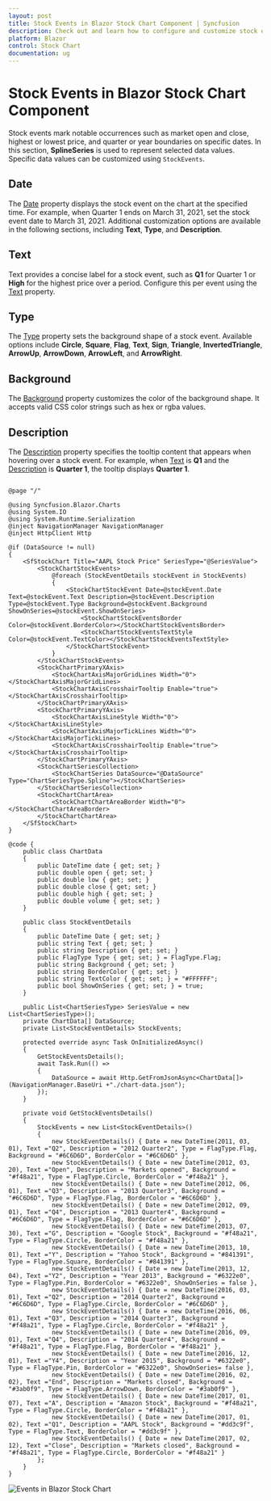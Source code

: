 ```yaml
---
layout: post
title: Stock Events in Blazor Stock Chart Component | Syncfusion
description: Check out and learn how to configure and customize stock events in the Syncfusion Blazor Stock Chart component.
platform: Blazor
control: Stock Chart 
documentation: ug
---
```


# Stock Events in Blazor Stock Chart Component

Stock events mark notable occurrences such as market open and close, highest or lowest price, and quarter or year boundaries on specific dates. In this section, **SplineSeries** is used to represent selected data values. Specific data values can be customized using `StockEvents`.

## Date

The [Date](https://help.syncfusion.com/cr/blazor/Syncfusion.Blazor.Charts.StockChartStockEvent.html#Syncfusion_Blazor_Charts_StockChartStockEvent_Date) property displays the stock event on the chart at the specified time. For example, when Quarter 1 ends on March 31, 2021, set the stock event date to March 31, 2021. Additional customization options are available in the following sections, including **Text**, **Type**, and **Description**.

## Text

Text provides a concise label for a stock event, such as **Q1** for Quarter 1 or **High** for the highest price over a period. Configure this per event using the [Text](https://help.syncfusion.com/cr/blazor/Syncfusion.Blazor.Charts.StockChartStockEvent.html#Syncfusion_Blazor_Charts_StockChartStockEvent_Text) property.

## Type

The [Type](https://help.syncfusion.com/cr/blazor/Syncfusion.Blazor.Charts.FlagType.html) property sets the background shape of a stock event. Available options include **Circle**, **Square**, **Flag**, **Text**, **Sign**, **Triangle**, **InvertedTriangle**, **ArrowUp**, **ArrowDown**, **ArrowLeft**, and **ArrowRight**.

## Background

The [Background](https://help.syncfusion.com/cr/blazor/Syncfusion.Blazor.Charts.StockChartStockEvent.html#Syncfusion_Blazor_Charts_StockChartStockEvent_Background) property customizes the color of the background shape. It accepts valid CSS color strings such as hex or rgba values.

## Description

The [Description](https://help.syncfusion.com/cr/blazor/Syncfusion.Blazor.Charts.StockChartStockEvent.html#Syncfusion_Blazor_Charts_StockChartStockEvent_Description) property specifies the tooltip content that appears when hovering over a stock event. For example, when [Text](https://help.syncfusion.com/cr/blazor/Syncfusion.Blazor.Charts.StockChartStockEvent.html#Syncfusion_Blazor_Charts_StockChartStockEvent_Text) is **Q1** and the [Description](https://help.syncfusion.com/cr/blazor/Syncfusion.Blazor.Charts.StockChartStockEvent.html#Syncfusion_Blazor_Charts_StockChartStockEvent_Description) is **Quarter 1**, the tooltip displays **Quarter 1**.

```cshtml

@page "/"

@using Syncfusion.Blazor.Charts
@using System.IO
@using System.Runtime.Serialization
@inject NavigationManager NavigationManager
@inject HttpClient Http

@if (DataSource != null)
{
    <SfStockChart Title="AAPL Stock Price" SeriesType="@SeriesValue">
        <StockChartStockEvents>
            @foreach (StockEventDetails stockEvent in StockEvents)
            {
                <StockChartStockEvent Date=@stockEvent.Date Text=@stockEvent.Text Description=@stockEvent.Description Type=@stockEvent.Type Background=@stockEvent.Background ShowOnSeries=@stockEvent.ShowOnSeries>
                    <StockChartStockEventsBorder Color=@stockEvent.BorderColor></StockChartStockEventsBorder>
                    <StockChartStockEventsTextStyle Color=@stockEvent.TextColor></StockChartStockEventsTextStyle>
                </StockChartStockEvent>
            }
        </StockChartStockEvents>
        <StockChartPrimaryXAxis>
            <StockChartAxisMajorGridLines Width="0"></StockChartAxisMajorGridLines>
            <StockChartAxisCrosshairTooltip Enable="true"></StockChartAxisCrosshairTooltip>
        </StockChartPrimaryXAxis>
        <StockChartPrimaryYAxis>
            <StockChartAxisLineStyle Width="0"></StockChartAxisLineStyle>
            <StockChartAxisMajorTickLines Width="0"></StockChartAxisMajorTickLines>
            <StockChartAxisCrosshairTooltip Enable="true"></StockChartAxisCrosshairTooltip>
        </StockChartPrimaryYAxis>
        <StockChartSeriesCollection>
            <StockChartSeries DataSource="@DataSource" Type="ChartSeriesType.Spline"></StockChartSeries>
        </StockChartSeriesCollection>
        <StockChartChartArea>
            <StockChartChartAreaBorder Width="0"></StockChartChartAreaBorder>
        </StockChartChartArea>
    </SfStockChart>
}

@code {
    public class ChartData
    {
        public DateTime date { get; set; }
        public double open { get; set; }
        public double low { get; set; }
        public double close { get; set; }
        public double high { get; set; }
        public double volume { get; set; }
    }

    public class StockEventDetails
    {
        public DateTime Date { get; set; }
        public string Text { get; set; }
        public string Description { get; set; }
        public FlagType Type { get; set; } = FlagType.Flag;
        public string Background { get; set; }
        public string BorderColor { get; set; }
        public string TextColor { get; set; } = "#FFFFFF";
        public bool ShowOnSeries { get; set; } = true;
    }

    public List<ChartSeriesType> SeriesValue = new List<ChartSeriesType>();
    private ChartData[] DataSource;
    private List<StockEventDetails> StockEvents;
    
    protected override async Task OnInitializedAsync()
    {
        GetStockEventsDetails();
        await Task.Run(() =>
        {
            DataSource = await Http.GetFromJsonAsync<ChartData[]>(NavigationManager.BaseUri +"./chart-data.json");
        });
    }

    private void GetStockEventsDetails()
    {
        StockEvents = new List<StockEventDetails>()
        {
            new StockEventDetails() { Date = new DateTime(2011, 03, 01), Text ="Q2", Description = "2012 Quarter2", Type = FlagType.Flag, Background = "#6C6D6D", BorderColor = "#6C6D6D" },
            new StockEventDetails() { Date = new DateTime(2012, 03, 20), Text ="Open", Description = "Markets opened", Background = "#f48a21", Type = FlagType.Circle, BorderColor = "#f48a21" },
            new StockEventDetails() { Date = new DateTime(2012, 06, 01), Text ="Q3", Description = "2013 Quarter3", Background = "#6C6D6D", Type = FlagType.Flag, BorderColor = "#6C6D6D" },
            new StockEventDetails() { Date = new DateTime(2012, 09, 01), Text ="Q4", Description = "2013 Quarter4", Background = "#6C6D6D", Type = FlagType.Flag, BorderColor = "#6C6D6D" },
            new StockEventDetails() { Date = new DateTime(2013, 07, 30), Text ="G", Description = "Google Stock", Background = "#f48a21", Type = FlagType.Circle, BorderColor = "#f48a21" },
            new StockEventDetails() { Date = new DateTime(2013, 10, 01), Text ="Y", Description = "Yahoo Stock", Background = "#841391", Type = FlagType.Square, BorderColor = "#841391" },
            new StockEventDetails() { Date = new DateTime(2013, 12, 04), Text ="Y2", Description = "Year 2013", Background = "#6322e0", Type = FlagType.Pin, BorderColor = "#6322e0", ShowOnSeries = false },
            new StockEventDetails() { Date = new DateTime(2016, 03, 01), Text ="Q2", Description = "2014 Quarter2", Background = "#6C6D6D", Type = FlagType.Circle, BorderColor = "#6C6D6D" },
            new StockEventDetails() { Date = new DateTime(2016, 06, 01), Text ="Q3", Description = "2014 Quarter3", Background = "#f48a21", Type = FlagType.Circle, BorderColor = "#f48a21" },
            new StockEventDetails() { Date = new DateTime(2016, 09, 01), Text ="Q4", Description = "2014 Quarter4", Background = "#f48a21", Type = FlagType.Flag, BorderColor = "#f48a21" },
            new StockEventDetails() { Date = new DateTime(2016, 12, 01), Text ="Y4", Description = "Year 2015", Background = "#6322e0", Type = FlagType.Pin, BorderColor = "#6322e0", ShowOnSeries= false },
            new StockEventDetails() { Date = new DateTime(2016, 02, 02), Text ="End", Description = "Markets closed", Background = "#3ab0f9", Type = FlagType.ArrowDown, BorderColor = "#3ab0f9" },
            new StockEventDetails() { Date = new DateTime(2017, 01, 07), Text ="A", Description = "Amazon Stock", Background = "#f48a21", Type = FlagType.Circle, BorderColor = "#f48a21" },
            new StockEventDetails() { Date = new DateTime(2017, 01, 02), Text ="Q1", Description = "AAPL Stock", Background = "#dd3c9f", Type = FlagType.Text, BorderColor = "#dd3c9f" },
            new StockEventDetails() { Date = new DateTime(2017, 02, 12), Text ="Close", Description = "Markets closed", Background = "#f48a21", Type = FlagType.Circle, BorderColor = "#f48a21" }
        };
    }
}

```

![Events in Blazor Stock Chart](images/blazor-stock-chart-events.png)
